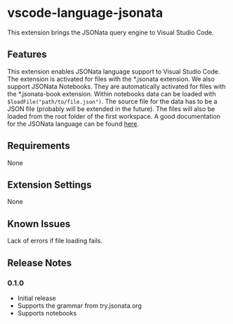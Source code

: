 # vscode-language-jsonata

This extension brings the JSONata query engine to Visual Studio Code.

## Features

This extension enables JSONata language support to Visual Studio Code. The extension is activated for files with the *.jsonata extension.
We also support JSONata Notebooks. They are automatically activated for files with the *.jsonata-book extension. Within notebooks data can be loaded with `$loadFile("path/to/file.json")`. The source file for the data has to be a JSON file (probably will be extended in the future). The files will also be loaded from the root folder of the first workspace.
A good documentation for the JSONata language can be found [here](https://docs.jsonata.org/overview.html).

## Requirements

None

## Extension Settings

None

## Known Issues

Lack of errors if file loading fails.

## Release Notes


### 0.1.0

- Initial release
- Supports the grammar from try.jsonata.org
- Supports notebooks